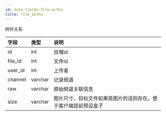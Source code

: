 ```yaml
---
id: data-fields-file-withs
title: file_withs
---
```


附件关系

| 字段 | 类型 | 说明 |
| :- | :- | :- |
| id | int | 自增id |
| file_id | int | 文件id |
| user_id | int | 上传者 |
| channel | varchar | 记录频道 |
| raw | varchar | 原始频道关联信息 |
| size | varchar | 图片尺寸，目标文件如果是图片的话则存在。便于客户端提前预设盒子 |
